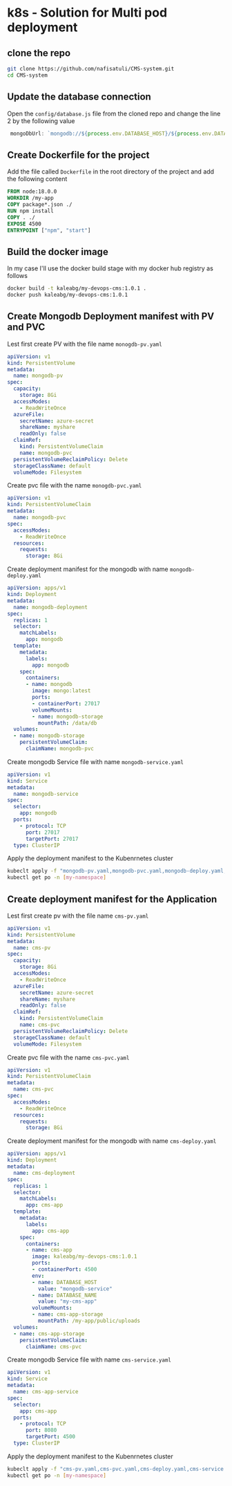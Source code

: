 # k8s - Solution for Multi pod deployment
## clone the repo
```sh
git clone https://github.com/nafisatuli/CMS-system.git
cd CMS-system
```
## Update the database connection 
Open the `config/database.js` file from the cloned repo and change the line 2 by the following value
```js
 mongoDbUrl: `mongodb://${process.env.DATABASE_HOST}/${process.env.DATABASE_NAME}?retryWrites=true&w=majority`
```
## Create Dockerfile for the project
Add the file called `Dockerfile` in the root directory of the project and add the following content
```Dockerfile
FROM node:18.0.0
WORKDIR /my-app
COPY package*.json ./
RUN npm install 
COPY . ./
EXPOSE 4500
ENTRYPOINT ["npm", "start"]
```
## Build the docker image 
In my case I'll use the docker build stage with my docker hub registry as follows
```bash
docker build -t kaleabg/my-devops-cms:1.0.1 .
docker push kaleabg/my-devops-cms:1.0.1
```
## Create Mongodb Deployment manifest with PV and PVC
Lest first create PV with the file name `monogdb-pv.yaml`
```yaml
apiVersion: v1
kind: PersistentVolume
metadata:
  name: mongodb-pv
spec:
  capacity:
    storage: 8Gi
  accessModes:
    - ReadWriteOnce
  azureFile:
    secretName: azure-secret
    shareName: myshare
    readOnly: false
  claimRef:
    kind: PersistentVolumeClaim
    name: mongodb-pvc
  persistentVolumeReclaimPolicy: Delete
  storageClassName: default
  volumeMode: Filesystem

```
Create pvc file with the name `monogdb-pvc.yaml`
```yaml
apiVersion: v1
kind: PersistentVolumeClaim
metadata:
  name: mongodb-pvc
spec:
  accessModes:
    - ReadWriteOnce
  resources:
    requests:
      storage: 8Gi
```
Create deployment manifest for the mongodb with name `mongodb-deploy.yaml`
```yaml
apiVersion: apps/v1
kind: Deployment
metadata:
  name: mongodb-deployment
spec:
  replicas: 1
  selector:
    matchLabels:
      app: mongodb
  template:
    metadata:
      labels:
        app: mongodb
    spec:
      containers:
      - name: mongodb
        image: mongo:latest
        ports:
        - containerPort: 27017
        volumeMounts:
        - name: mongodb-storage
          mountPath: /data/db
  volumes:
  - name: mongodb-storage
    persistentVolumeClaim:
      claimName: mongodb-pvc
```
Create mongodb Service file with name `mongodb-service.yaml`
```yaml
apiVersion: v1
kind: Service
metadata:
  name: mongodb-service
spec:
  selector:
    app: mongodb
  ports:
    - protocol: TCP
      port: 27017
      targetPort: 27017
  type: ClusterIP
```

Apply the deployment manifest to the Kubenrnetes cluster
```bash
kubeclt apply -f "mongodb-pv.yaml,mongodb-pvc.yaml,mongodb-deploy.yaml,mongodb-service.yaml" -n [my-namespace]
kubectl get po -n [my-namespace]
```

## Create deployment manifest for the Application

Lest first create pv with the file name `cms-pv.yaml`
```yaml
apiVersion: v1
kind: PersistentVolume
metadata:
  name: cms-pv
spec:
  capacity:
    storage: 8Gi
  accessModes:
    - ReadWriteOnce
  azureFile:
    secretName: azure-secret
    shareName: myshare
    readOnly: false
  claimRef:
    kind: PersistentVolumeClaim
    name: cms-pvc
  persistentVolumeReclaimPolicy: Delete
  storageClassName: default
  volumeMode: Filesystem

```
Create pvc file with the name `cms-pvc.yaml`
```yaml
apiVersion: v1
kind: PersistentVolumeClaim
metadata:
  name: cms-pvc
spec:
  accessModes:
    - ReadWriteOnce
  resources:
    requests:
      storage: 8Gi
```
Create deployment manifest for the mongodb with name `cms-deploy.yaml`
```yaml
apiVersion: apps/v1
kind: Deployment
metadata:
  name: cms-deployment
spec:
  replicas: 1
  selector:
    matchLabels:
      app: cms-app
  template:
    metadata:
      labels:
        app: cms-app
    spec:
      containers:
      - name: cms-app
        image: kaleabg/my-devops-cms:1.0.1
        ports:
        - containerPort: 4500
        env: 
        - name: DATABASE_HOST 
          value: "mongodb-service"
        - name: DATABASE_NAME 
          value: "my-cms-app"
        volumeMounts:
        - name: cms-app-storage
          mountPath: /my-app/public/uploads
  volumes:
  - name: cms-app-storage
    persistentVolumeClaim:
      claimName: cms-pvc
```
Create mongodb Service file with name `cms-service.yaml`
```yaml
apiVersion: v1
kind: Service
metadata:
  name: cms-app-service
spec:
  selector:
    app: cms-app
  ports:
    - protocol: TCP
      port: 8080
      targetPort: 4500
  type: ClusterIP
```

Apply the deployment manifest to the Kubenrnetes cluster
```bash
kubeclt apply -f "cms-pv.yaml,cms-pvc.yaml,cms-deploy.yaml,cms-service.yaml" -n [my-namespace]
kubectl get po -n [my-namespace]
```

